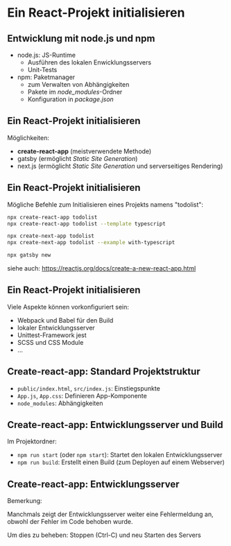 # Ein React-Projekt initialisieren

## Entwicklung mit node.js und npm

- node.js: JS-Runtime
  - Ausführen des lokalen Enwicklungsservers
  - Unit-Tests
- npm: Paketmanager
  - zum Verwalten von Abhängigkeiten
  - Pakete im _node_modules_-Ordner
  - Konfiguration in _package.json_

## Ein React-Projekt initialisieren

Möglichkeiten:

- **create-react-app** (meistverwendete Methode)
- gatsby (ermöglicht _Static Site Generation_)
- next.js (ermöglicht _Static Site Generation_ und serverseitiges Rendering)

## Ein React-Projekt initialisieren

Mögliche Befehle zum Initialisieren eines Projekts namens "todolist":

```bash
npx create-react-app todolist
npx create-react-app todolist --template typescript
```

```bash
npx create-next-app todolist
npx create-next-app todolist --example with-typescript
```

```bash
npx gatsby new
```

siehe auch: https://reactjs.org/docs/create-a-new-react-app.html

## Ein React-Projekt initialisieren

Viele Aspekte können vorkonfiguriert sein:

- Webpack und Babel für den Build
- lokaler Entwicklungsserver
- Unittest-Framework jest
- SCSS und CSS Module
- ...

## Create-react-app: Standard Projektstruktur

- `public/index.html`, `src/index.js`: Einstiegspunkte
- `App.js`, `App.css`: Definieren App-Komponente
- `node_modules`: Abhängigkeiten

## Create-react-app: Entwicklungsserver und Build

Im Projektordner:

- `npm run start` (oder `npm start`): Startet den lokalen Entwicklungsserver
- `npm run build`: Erstellt einen Build (zum Deployen auf einem Webserver)

## Create-react-app: Entwicklungsserver

Bemerkung:

Manchmals zeigt der Entwicklungsserver weiter eine Fehlermeldung an, obwohl der Fehler im Code behoben wurde.

Um dies zu beheben: Stoppen (Ctrl-C) und neu Starten des Servers

